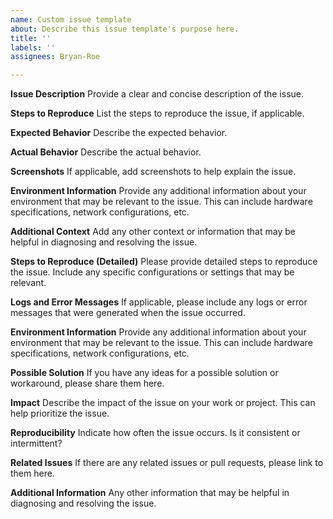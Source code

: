 ```yaml
---
name: Custom issue template
about: Describe this issue template's purpose here.
title: ''
labels: ''
assignees: Bryan-Roe

---
```


**Issue Description**
Provide a clear and concise description of the issue.

**Steps to Reproduce**
List the steps to reproduce the issue, if applicable.

**Expected Behavior**
Describe the expected behavior.

**Actual Behavior**
Describe the actual behavior.

**Screenshots**
If applicable, add screenshots to help explain the issue.

**Environment Information**
Provide any additional information about your environment that may be relevant to the issue. This can include hardware specifications, network configurations, etc.

**Additional Context**
Add any other context or information that may be helpful in diagnosing and resolving the issue.

**Steps to Reproduce (Detailed)**
Please provide detailed steps to reproduce the issue. Include any specific configurations or settings that may be relevant.

**Logs and Error Messages**
If applicable, please include any logs or error messages that were generated when the issue occurred.

**Environment Information**
Provide any additional information about your environment that may be relevant to the issue. This can include hardware specifications, network configurations, etc.

**Possible Solution**
If you have any ideas for a possible solution or workaround, please share them here.

**Impact**
Describe the impact of the issue on your work or project. This can help prioritize the issue.

**Reproducibility**
Indicate how often the issue occurs. Is it consistent or intermittent?

**Related Issues**
If there are any related issues or pull requests, please link to them here.

**Additional Information**
Any other information that may be helpful in diagnosing and resolving the issue.
